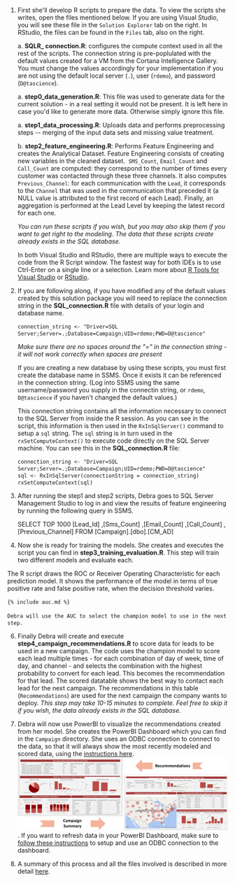 
1.  First she'll develop R scripts to prepare the data.  To view the scripts she writes, open the files mentioned below.  If you are using Visual Studio, you will see these file in the `Solution Explorer` tab on the right.  In RStudio, the files can be found in the `Files` tab, also on the right. 

    a.  **SQLR_ connection.R**: configures the compute context used in all the rest of the scripts. The connection string is pre-poplulated with the default values created for a VM from the Cortana Intelligence Gallery.  You must  change the values accordingly for your implementation if you are not using the default local server (`.`),  user (`rdemo`), and password (`D@tascience`).  

    a.  **step0_data_generation.R**:  This file was used to generate data for the current solution - in a real setting it would not be present.  It is left here in case you'd like to generate more data.  Otherwise simply ignore this file.

    a.	**step1_data_processing.R**:  Uploads data and performs preprocessing steps -- merging of the input data sets and missing value treatment.  

    b.	**step2_feature_engineering.R**:  Performs Feature Engineering and creates the Analytical Dataset. Feature Engineering consists of creating new variables in the cleaned dataset.  `SMS_Count`, `Email_Count` and `Call_Count` are computed: they correspond to the number of times every customer was contacted through these three channels. It also computes `Previous_Channel`: for each communication with the `Lead`, it corresponds to the `Channel` that was used in the communication that preceded it (a NULL value is attributed to the first record of each Lead). Finally, an aggregation is performed at the Lead Level by keeping the latest record for each one. 
    
    *You can run these scripts if you wish, but you may also skip them if you want to get right to the modeling.  The data that these scripts create already exists in the SQL database.* 

    In both Visual Studio and RStudio, there are multiple ways to execute the code from the R Script window.  The fastest way for both IDEs is to use Ctrl-Enter on a single line or a selection.  Learn more about  <a href="http://microsoft.github.io/RTVS-docs/">R Tools for Visual Studio</a> or <a href="https://www.rstudio.com/products/rstudio/features/">RStudio</a>.

3.  If you are following along, if you have modified any of the default values created by this solution package you will need to replace the connection string in the **SQL_connection.R** file with details of your login and database name.  
   
       
        connection_string <- "Driver=SQL Server;Server=.;Database=Campaign;UID=rdemo;PWD=D@tascience"
        

    *Make sure there are no spaces around the "=" in the connection string - it will not work correctly when spaces are present*

    If you are creating a new database by using these scripts, you must first create the database name in SSMS.  Once it exists it can be referenced in the connection string.  (Log into SSMS using the same username/password you supply in the connectin string, or `rdemo`, `D@tascience` if you haven't changed the default values.)

    This connection string contains all the information necessary to connect to the SQL Server from inside the R session. As you can see in the script, this information is then used in the `RxInSqlServer()` command to setup a `sql` string.  The `sql` string is in turn used in the `rxSetComputeContext()` to execute code directly on the SQL Server machine.  You can see this in the **SQL_connection.R** file:

        connection_string <- "Driver=SQL Server;Server=.;Database=Campaign;UID=rdemo;PWD=D@tascience"
        sql <- RxInSqlServer(connectionString = connection_string)
        rxSetComputeContext(sql)
      

    
 4.  After running the step1 and step2 scripts, Debra goes to SQL Server Management Studio to log in and view the results of feature engineering by running the following query in SSMS.
        

        SELECT TOP 1000 [Lead_Id]
        ,[Sms_Count]
        ,[Email_Count]
        ,[Call_Count]
        ,[Previous_Channel]
        FROM [Campaign].[dbo].[CM_AD]


5.  Now she is ready for training the models.  She creates and executes the script you can find in **step3_training_evaluation.R**.  This step will train two different models and evaluate each.  

   The R script draws the ROC or Receiver Operating Characteristic for each prediction model. It shows the performance of the model in terms of true positive rate and false positive rate, when the decision threshold varies. 

    {% include auc.md %}

    Debra will use the AUC to select the champion model to use in the next step.

6.  Finally Debra will create and execute **step4_campaign_recommendations.R** to score data for leads to be used in a new campaign. The code uses the champion model to score each lead multiple times - for each combination of day of week, time of day, and channel - and selects the combination with the highest probability to convert for each lead.  This becomes the recommendation for that lead.  The scored datatable shows the best way to contact each lead for the next campaign. The recommendations in this table (`Recommendations`) are used for the next campaign the company wants to deploy.
   *This step may take 10-15 minutes to complete.  Feel free to skip it if you wish, the data already exists in the SQL database.*

7.  Debra will now use PowerBI to visualize the recommendations created from her model.  She creates the PowerBI Dashboard which you can find in the `Campaign` directory.  She uses an ODBC connection to connect to the data, so that it will always show the most recently modeled and scored data, using the [instructions here](Visualize_Results.html).
  <img src="images/visualize.png">.  If you want to refresh data in your PowerBI Dashboard, make sure to [follow these instructions](Visualize_Results.html) to setup and use an ODBC connection to the dashboard.

8.  A summary of this process and all the files involved is described in more detail [here](data-scientist.html).
